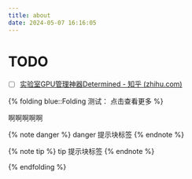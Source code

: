 ```yaml
---
title: about
date: 2024-05-07 16:16:05
---
```


# TODO

- [ ] [实验室GPU管理神器Determined - 知乎 (zhihu.com)](https://zhuanlan.zhihu.com/p/422462131)

{% folding blue::Folding 测试： 点击查看更多 %}

啊啊啊啊啊

{% note danger  %}
danger 提示块标签
{% endnote %}

{% note tip  %}
tip 提示块标签
{% endnote %}

{% endfolding %}